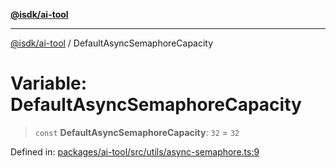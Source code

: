[**@isdk/ai-tool**](../README.md)

***

[@isdk/ai-tool](../globals.md) / DefaultAsyncSemaphoreCapacity

# Variable: DefaultAsyncSemaphoreCapacity

> `const` **DefaultAsyncSemaphoreCapacity**: `32` = `32`

Defined in: [packages/ai-tool/src/utils/async-semaphore.ts:9](https://github.com/isdk/ai-tool.js/blob/c084189f913fb955b91b492de68bd07ce78f8c82/src/utils/async-semaphore.ts#L9)
